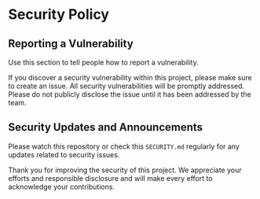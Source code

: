 # Security Policy

## Reporting a Vulnerability

Use this section to tell people how to report a vulnerability.

If you discover a security vulnerability within this project, please make sure to create an issue. All security vulnerabilities will be promptly addressed. Please do not publicly disclose the issue until it has been addressed by the team.

## Security Updates and Announcements

Please watch this repository or check this `SECURITY.md` regularly for any updates related to security issues.

Thank you for improving the security of this project. We appreciate your efforts and responsible disclosure and will make every effort to acknowledge your contributions.
